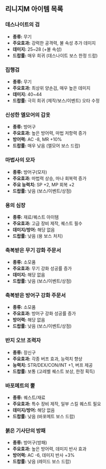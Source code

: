 ## 리니지M 아이템 목록
### 데스나이트의 검
- **종류:** 무기
- **주요효과:** 강력한 공격력, 불 속성 추가 데미지
- **데미지:** 25~28 (+불 속성)
- **드랍률:** 매우 희귀 (데스나이트 보스 한정 드랍)

### 집행검
- **종류:** 무기
- **주요효과:** 최상위 양손검, 매우 높은 데미지
- **데미지:** 40~44
- **드랍률:** 극히 희귀 (제작/보스/이벤트) 오타 수정

### 신성한 엘모어의 갑옷
- **종류:** 방어구
- **주요효과:** 높은 방어력, 마법 저항력 증가
- **방어력:** AC -8, MR +10%
- **드랍률:** 매우 낮음 (엘모어 보스 드랍)

### 마법사의 모자
- **종류:** 방어구(모자)
- **주요효과:** 마법력 상승, 마나 회복력 증가
- **주요 능력치:** SP +2, MP 회복 +2
- **드랍률:** 낮음 (보스/이벤트/상점)

### 용의 심장
- **종류:** 재료/퀘스트 아이템
- **주요효과:** 고급 장비 제작, 퀘스트 필수
- **데미지/방어:** 해당 없음
- **드랍률:** 낮음 (용 보스 처치)

### 축복받은 무기 강화 주문서
- **종류:** 소모품
- **주요효과:** 무기 강화 성공률 증가
- **데미지:** 해당 없음
- **드랍률:** 낮음 (보스/이벤트/상점)

### 축복받은 방어구 강화 주문서
- **종류:** 소모품
- **주요효과:** 방어구 강화 성공률 증가
- **방어력:** 해당 없음
- **드랍률:** 낮음 (보스/이벤트/상점)

### 반지 오브 조력자
- **종류:** 장신구
- **주요효과:** 각종 버프 효과, 능력치 향상
- **능력치:** STR/DEX/CON/INT +1, 버프 제공
- **드랍률:** 보통 (고레벨 퀘스트 보상, 한정 획득)

### 바포메트의 뿔
- **종류:** 퀘스트/재료
- **주요효과:** 특수 장비 제작, 일부 스킬 퀘스트 필요
- **데미지/방어:** 해당 없음
- **드랍률:** 낮음 (바포메트 보스 드랍)

### 붉은 기사단의 방패
- **종류:** 방어구(방패)
- **주요효과:** 높은 방어력, 데미지 반사 효과
- **방어력:** AC -6, 데미지 반사 +3%
- **드랍률:** 낮음 (레이드 보스 드랍)
